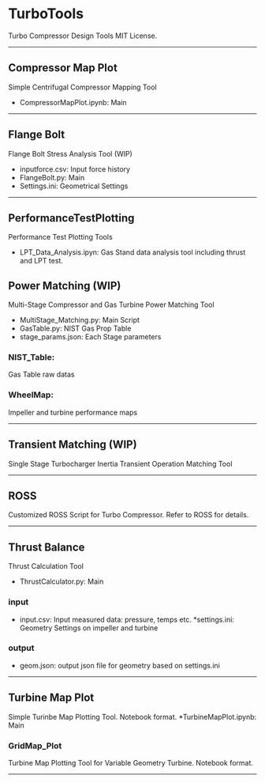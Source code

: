# TurboTools
Turbo Compressor Design Tools
MIT License.
***

## Compressor Map Plot
Simple Centrifugal Compressor Mapping Tool
* CompressorMapPlot.ipynb:
  Main
***

## Flange Bolt
Flange Bolt Stress Analysis Tool (WIP)
* inputforce.csv: 
  Input force history
* FlangeBolt.py:
  Main
* Settings.ini:
  Geometrical Settings
***

## PerformanceTestPlotting
Performance Test Plotting Tools
* LPT_Data_Analysis.ipyn:
  Gas Stand data analysis tool including thrust and LPT test.


## Power Matching (WIP)
Multi-Stage Compressor and Gas Turbine Power Matching Tool

* MultiStage_Matching.py:
  Main Script
* GasTable.py:
  NIST Gas Prop Table
* stage_params.json:
  Each Stage parameters
### NIST_Table:
 Gas Table raw datas
### WheelMap:
 Impeller and turbine performance maps
***

## Transient Matching (WIP)
Single Stage Turbocharger Inertia Transient Operation Matching Tool
***

## ROSS
Customized ROSS Script for Turbo Compressor. Refer to ROSS for details.
***

## Thrust Balance
Thrust Calculation Tool
* ThrustCalculator.py:
  Main
### input
* input.csv:
  Input measured data: pressure, temps etc.
*settings.ini:
  Geometry Settings on impeller and turbine
### output
* geom.json:
  output json file for geometry based on settings.ini

***

## Turbine Map Plot
Simple Turinbe Map Plotting Tool. Notebook format.
*TurbineMapPlot.ipynb:
  Main

### GridMap_Plot
Turbine Map Plotting Tool for Variable Geometry Turbine. Notebook format.

***
